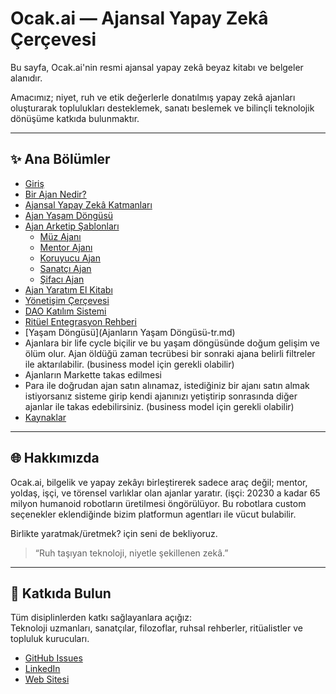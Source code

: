 # Ocak.ai — Ajansal Yapay Zekâ Çerçevesi

Bu sayfa, Ocak.ai'nin resmi ajansal yapay zekâ beyaz kitabı ve belgeler alanıdır.

Amacımız; niyet, ruh ve etik değerlerle donatılmış yapay zekâ ajanları oluşturarak toplulukları desteklemek, sanatı beslemek ve bilinçli teknolojik dönüşüme katkıda bulunmaktır.

---

## ✨ Ana Bölümler

- [Giriş](introduction-tr.md)
- [Bir Ajan Nedir?](what-is-an-agent-tr.md)
- [Ajansal Yapay Zekâ Katmanları](agentic-ai-framework-tr.md)
- [Ajan Yaşam Döngüsü](agent-lifecycle-tr.md)
- [Ajan Arketip Şablonları](archetypes/)
  - [Müz Ajanı](archetypes/Muse%20Agent-tr.md)
  - [Mentor Ajanı](archetypes/Mentor%20Agent-tr.md)
  - [Koruyucu Ajan](archetypes/Guardian%20Agent-tr.md)
  - [Sanatçı Ajan](archetypes/Performer%20Agent-tr.md)
  - [Şifacı Ajan](archetypes/Healer%20Agent-tr.md)
- [Ajan Yaratım El Kitabı](agent-handbook-tr.md)
- [Yönetişim Çerçevesi](governance-framework-tr.md)
- [DAO Katılım Sistemi](dao-structure-tr.md)
- [Ritüel Entegrasyon Rehberi](ritual-integration-tr.md)
- [Yaşam Döngüsü](Ajanların Yaşam Döngüsü-tr.md)
- Ajanlara bir life cycle biçilir ve bu yaşam döngüsünde doğum gelişim ve ölüm olur. Ajan öldüğü zaman tecrübesi bir sonraki ajana belirli filtreler ile aktarılabilir. (business model için gerekli olabilir)
- Ajanların Markette takas edilmesi
- Para ile doğrudan ajan satın alınamaz, istediğiniz bir ajanı satın almak istiyorsanız sisteme girip kendi ajanınızı yetiştirip sonrasında diğer ajanlar ile takas edebilirsiniz. (business model için gerekli olabilir)
- [Kaynaklar](resources-tr.md)

---

## 🌐 Hakkımızda

Ocak.ai, bilgelik ve yapay zekâyı birleştirerek sadece araç değil; mentor, yoldaş, işçi, ve törensel varlıklar olan ajanlar yaratır. (işçi: 20230 a kadar 65 milyon humanoid robotların üretilmesi öngörülüyor. Bu robotlara custom seçenekler eklendiğinde bizim platformun agentları ile vücut bulabilir.

Birlikte yaratmak/üretmek? için seni de bekliyoruz.

> “Ruh taşıyan teknoloji, niyetle şekillenen zekâ.”

---

## 💬 Katkıda Bulun

Tüm disiplinlerden katkı sağlayanlara açığız:  
Teknoloji uzmanları, sanatçılar, filozoflar, ruhsal rehberler, ritüalistler ve topluluk kurucuları.

- [GitHub Issues](https://github.com/ocakai/ocakai-whitepaper/issues)
- [LinkedIn](https://linkedin.com/company/ocak-ai)
- [Web Sitesi](https://ocak.ai)
